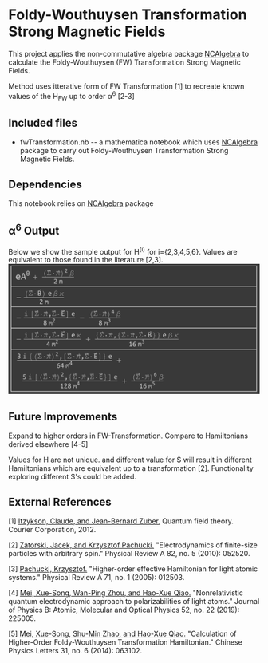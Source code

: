 # Foldy-Wouthuysen Transformation Strong Magnetic Fields
This project applies the non-commutative algebra package [NCAlgebra](www.github.com/NCAlgebra/NC) to calculate the Foldy-Wouthuysen (FW) Transformation Strong Magnetic Fields.

Method uses itterative form of FW Transformation [1] to recreate known values of the H<sub>FW</sub> up to order α<sup>6</sup> [2-3]

## Included files
* fwTransformation.nb -- a mathematica notebook which uses [NCAlgebra](www.github.com/NCAlgebra/NC) package to carry out Foldy-Wouthuysen Transformation Strong Magnetic Fields.

## Dependencies
This notebook relies on [NCAlgebra](www.github.com/NCAlgebra/NC) package 

## α<sup>6</sup> Output
Below we show the sample output for H<sup>(i)</sup> for i={2,3,4,5,6}. Values are equivalent to those found in the literature [2,3].
![](/images/sixthOrder.png)

## Future Improvements
Expand to higher orders in FW-Transformation. Compare to Hamiltonians derived elsewhere [4-5]

Values for H are not unique. and different value for S will result in different Hamiltonians which are equivalent up to a transformation [2]. Functionality exploring different S's could be added.

## External References
[1] [Itzykson, Claude, and Jean-Bernard Zuber.](https://books.google.com/books?hl=en&lr=&id=CxYCMNrUnTEC&oi=fnd&pg=PP1&dq=C.+Itzykson+and+J.+B.+Zuber,+Quantum+Field+Theory&ots=am1wZ5kf9F&sig=oEFME-hWa_5-GvPntgNimvnIFDM#v=onepage&q&f=false)
    Quantum field theory. Courier Corporation, 2012.

[2] [Zatorski, Jacek, and Krzysztof Pachucki.](https://www.fuw.edu.pl/~krp/papers/zatorski.ps.gz)
    "Electrodynamics of finite-size particles with arbitrary spin." 
    Physical Review A 82, no. 5 (2010): 052520.

[3] [Pachucki, Krzysztof.](https://arxiv.org/pdf/physics/0411168)
    "Higher-order effective Hamiltonian for light atomic systems." 
    Physical Review A 71, no. 1 (2005): 012503.
    
[4] [Mei, Xue-Song, Wan-Ping Zhou, and Hao-Xue Qiao.](https://arxiv.org/pdf/2003.10068.pdf)
    "Nonrelativistic quantum electrodynamic approach to polarizabilities of light atoms." 
    Journal of Physics B: Atomic, Molecular and Optical Physics 52, no. 22 (2019): 225005.
    
[5] [Mei, Xue-Song, Shu-Min Zhao, and Hao-Xue Qiao.](http://cpl.iphy.ac.cn/EN/article/downloadArticleFile.do?attachType=PDF&id=60018)
    "Calculation of Higher-Order Foldy-Wouthuysen Transformation Hamiltonian." 
    Chinese Physics Letters 31, no. 6 (2014): 063102.


